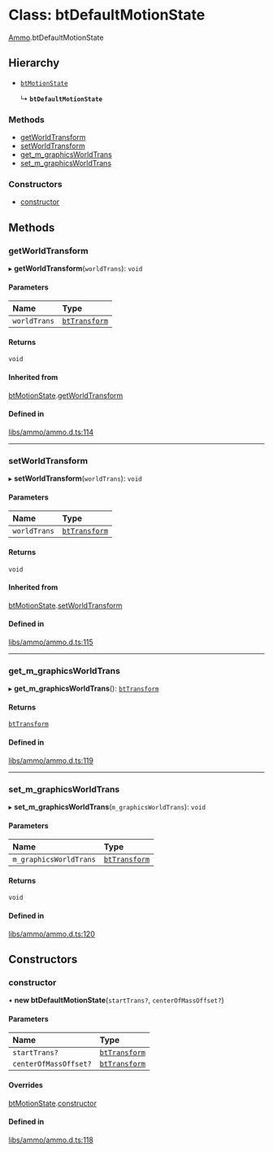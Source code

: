 # Class: btDefaultMotionState

[Ammo](../modules/Ammo.md).btDefaultMotionState

## Hierarchy

- [`btMotionState`](Ammo.btMotionState.md)

  ↳ **`btDefaultMotionState`**


### Methods

- [getWorldTransform](Ammo.btDefaultMotionState.md#getworldtransform)
- [setWorldTransform](Ammo.btDefaultMotionState.md#setworldtransform)
- [get\_m\_graphicsWorldTrans](Ammo.btDefaultMotionState.md#get_m_graphicsworldtrans)
- [set\_m\_graphicsWorldTrans](Ammo.btDefaultMotionState.md#set_m_graphicsworldtrans)

### Constructors

- [constructor](Ammo.btDefaultMotionState.md#constructor)

## Methods

### getWorldTransform

▸ **getWorldTransform**(`worldTrans`): `void`

#### Parameters

| Name | Type |
| :------ | :------ |
| `worldTrans` | [`btTransform`](Ammo.btTransform.md) |

#### Returns

`void`

#### Inherited from

[btMotionState](Ammo.btMotionState.md).[getWorldTransform](Ammo.btMotionState.md#getworldtransform)

#### Defined in

[libs/ammo/ammo.d.ts:114](https://github.com/Orillusion/orillusion/blob/main/src/libs/ammo/ammo.d.ts#L114)

___

### setWorldTransform

▸ **setWorldTransform**(`worldTrans`): `void`

#### Parameters

| Name | Type |
| :------ | :------ |
| `worldTrans` | [`btTransform`](Ammo.btTransform.md) |

#### Returns

`void`

#### Inherited from

[btMotionState](Ammo.btMotionState.md).[setWorldTransform](Ammo.btMotionState.md#setworldtransform)

#### Defined in

[libs/ammo/ammo.d.ts:115](https://github.com/Orillusion/orillusion/blob/main/src/libs/ammo/ammo.d.ts#L115)

___

### get\_m\_graphicsWorldTrans

▸ **get_m_graphicsWorldTrans**(): [`btTransform`](Ammo.btTransform.md)

#### Returns

[`btTransform`](Ammo.btTransform.md)

#### Defined in

[libs/ammo/ammo.d.ts:119](https://github.com/Orillusion/orillusion/blob/main/src/libs/ammo/ammo.d.ts#L119)

___

### set\_m\_graphicsWorldTrans

▸ **set_m_graphicsWorldTrans**(`m_graphicsWorldTrans`): `void`

#### Parameters

| Name | Type |
| :------ | :------ |
| `m_graphicsWorldTrans` | [`btTransform`](Ammo.btTransform.md) |

#### Returns

`void`

#### Defined in

[libs/ammo/ammo.d.ts:120](https://github.com/Orillusion/orillusion/blob/main/src/libs/ammo/ammo.d.ts#L120)

## Constructors

### constructor

• **new btDefaultMotionState**(`startTrans?`, `centerOfMassOffset?`)

#### Parameters

| Name | Type |
| :------ | :------ |
| `startTrans?` | [`btTransform`](Ammo.btTransform.md) |
| `centerOfMassOffset?` | [`btTransform`](Ammo.btTransform.md) |

#### Overrides

[btMotionState](Ammo.btMotionState.md).[constructor](Ammo.btMotionState.md#constructor)

#### Defined in

[libs/ammo/ammo.d.ts:118](https://github.com/Orillusion/orillusion/blob/main/src/libs/ammo/ammo.d.ts#L118)
